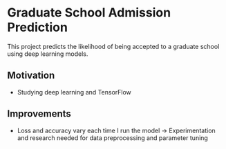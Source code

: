# Graduate School Admission Prediction
This project predicts the likelihood of being accepted to a graduate school using deep learning models.

## Motivation
* Studying deep learning and TensorFlow

## Improvements
* Loss and accuracy vary each time I run the model -> Experimentation and research needed for data preprocessing and parameter tuning
